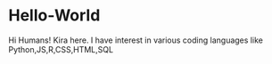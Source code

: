 # Hello-World

Hi Humans!
Kira here. I have interest in various coding languages like Python,JS,R,CSS,HTML,SQL
